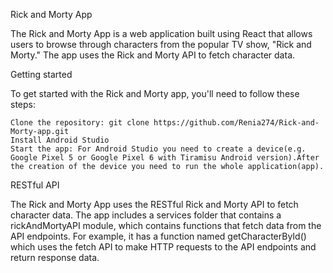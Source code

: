 Rick and Morty App

The Rick and Morty App is a web application built using React that allows users to browse through characters from the popular TV show, "Rick and Morty." The app uses the Rick and Morty API to fetch character data.

Getting started

To get started with the Rick and Morty app, you'll need to follow these steps:

    Clone the repository: git clone https://github.com/Renia274/Rick-and-Morty-app.git
    Install Android Studio 
    Start the app: For Android Studio you need to create a device(e.g. Google Pixel 5 or Google Pixel 6 with Tiramisu Android version).After the creation of the device you need to run the whole application(app).


RESTful API

The Rick and Morty App uses the RESTful Rick and Morty API to fetch character data. The app includes a services folder that contains a rickAndMortyAPI module, which contains functions that fetch data from the API endpoints. For example, it has a function named getCharacterById() which uses the fetch API to make HTTP requests to the API endpoints and return  response data.
